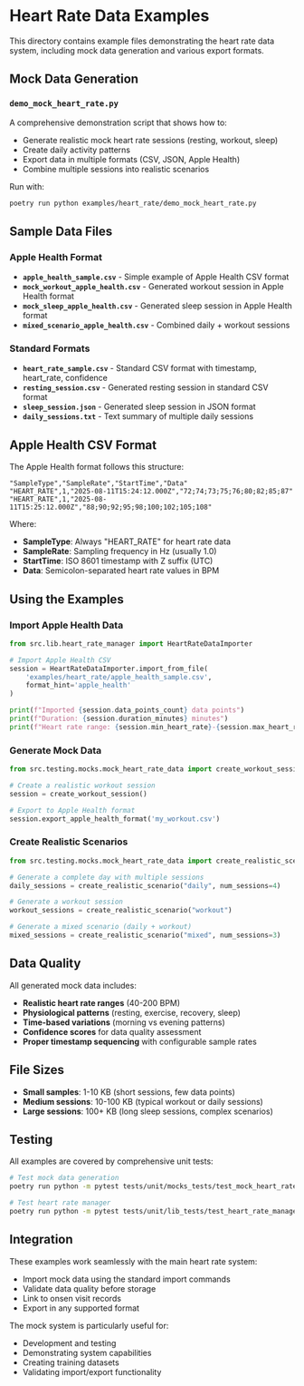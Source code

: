 # Heart Rate Data Examples

This directory contains example files demonstrating the heart rate data system, including mock data generation and various export formats.

## Mock Data Generation

### `demo_mock_heart_rate.py`

A comprehensive demonstration script that shows how to:

- Generate realistic mock heart rate sessions (resting, workout, sleep)
- Create daily activity patterns
- Export data in multiple formats (CSV, JSON, Apple Health)
- Combine multiple sessions into realistic scenarios

Run with:

```bash
poetry run python examples/heart_rate/demo_mock_heart_rate.py
```

## Sample Data Files

### Apple Health Format

- **`apple_health_sample.csv`** - Simple example of Apple Health CSV format
- **`mock_workout_apple_health.csv`** - Generated workout session in Apple Health format
- **`mock_sleep_apple_health.csv`** - Generated sleep session in Apple Health format
- **`mixed_scenario_apple_health.csv`** - Combined daily + workout sessions

### Standard Formats

- **`heart_rate_sample.csv`** - Standard CSV format with timestamp, heart_rate, confidence
- **`resting_session.csv`** - Generated resting session in standard CSV format
- **`sleep_session.json`** - Generated sleep session in JSON format
- **`daily_sessions.txt`** - Text summary of multiple daily sessions

## Apple Health CSV Format

The Apple Health format follows this structure:

```csv
"SampleType","SampleRate","StartTime","Data"
"HEART_RATE",1,"2025-08-11T15:24:12.000Z","72;74;73;75;76;80;82;85;87"
"HEART_RATE",1,"2025-08-11T15:25:12.000Z","88;90;92;95;98;100;102;105;108"
```

Where:

- **SampleType**: Always "HEART_RATE" for heart rate data
- **SampleRate**: Sampling frequency in Hz (usually 1.0)
- **StartTime**: ISO 8601 timestamp with Z suffix (UTC)
- **Data**: Semicolon-separated heart rate values in BPM

## Using the Examples

### Import Apple Health Data

```python
from src.lib.heart_rate_manager import HeartRateDataImporter

# Import Apple Health CSV
session = HeartRateDataImporter.import_from_file(
    'examples/heart_rate/apple_health_sample.csv', 
    format_hint='apple_health'
)

print(f"Imported {session.data_points_count} data points")
print(f"Duration: {session.duration_minutes} minutes")
print(f"Heart rate range: {session.min_heart_rate}-{session.max_heart_rate} BPM")
```

### Generate Mock Data

```python
from src.testing.mocks.mock_heart_rate_data import create_workout_session

# Create a realistic workout session
session = create_workout_session()

# Export to Apple Health format
session.export_apple_health_format('my_workout.csv')
```

### Create Realistic Scenarios

```python
from src.testing.mocks.mock_heart_rate_data import create_realistic_scenario

# Generate a complete day with multiple sessions
daily_sessions = create_realistic_scenario("daily", num_sessions=4)

# Generate a workout session
workout_sessions = create_realistic_scenario("workout")

# Generate a mixed scenario (daily + workout)
mixed_sessions = create_realistic_scenario("mixed", num_sessions=3)
```

## Data Quality

All generated mock data includes:

- **Realistic heart rate ranges** (40-200 BPM)
- **Physiological patterns** (resting, exercise, recovery, sleep)
- **Time-based variations** (morning vs evening patterns)
- **Confidence scores** for data quality assessment
- **Proper timestamp sequencing** with configurable sample rates

## File Sizes

- **Small samples**: 1-10 KB (short sessions, few data points)
- **Medium sessions**: 10-100 KB (typical workout or daily sessions)
- **Large sessions**: 100+ KB (long sleep sessions, complex scenarios)

## Testing

All examples are covered by comprehensive unit tests:

```bash
# Test mock data generation
poetry run python -m pytest tests/unit/mocks_tests/test_mock_heart_rate_data.py -v

# Test heart rate manager
poetry run python -m pytest tests/unit/lib_tests/test_heart_rate_manager.py -v
```

## Integration

These examples work seamlessly with the main heart rate system:

- Import mock data using the standard import commands
- Validate data quality before storage
- Link to onsen visit records
- Export in any supported format

The mock system is particularly useful for:

- Development and testing
- Demonstrating system capabilities
- Creating training datasets
- Validating import/export functionality
